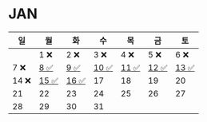# JAN
| 일   | 월                                                                       | 화                                                                        | 수                                                                          | 목                                                                         | 금                                                                       | 토                                                                        |
|-----|-------------------------------------------------------------------------|--------------------------------------------------------------------------|----------------------------------------------------------------------------|---------------------------------------------------------------------------|-------------------------------------------------------------------------|--------------------------------------------------------------------------|
|     | 1 ❌                                                                     | 2 ❌                                                                      | 3 ❌                                                                        | 4 ❌                                                                       | 5 ❌                                                                     | 6  ❌                                                                     |
| 7 ❌ | [8 ✅](https://github.com/farmJun/workout-farmJun/blob/main/january/8일)  | [9 ✅](https://github.com/farmJun/workout-farmJun/blob/main/january/9일)   | [ 10 ✅ ](https://github.com/farmJun/workout-farmJun/blob/main/january/10일) | [11 ✅]((https://github.com/farmJun/workout-farmJun/blob/main/january/11일)) | [12 ✅](https://github.com/farmJun/workout-farmJun/blob/main/january/12일) | [13 ✅](https://github.com/farmJun/workout-farmJun/blob/main/january/13일) |
| 14   ❌  | [15 ✅](https://github.com/farmJun/workout-farmJun/blob/main/january/15일) | [16 ✅](https://github.com/farmJun/workout-farmJun/blob/main/january/16일) | 17                                                                         | 18                                                                        | 19                                                                      | 20                                                                       |
| 21  | 22                                                                      | 23                                                                       | 24                                                                         | 25                                                                        | 26                                                                      | 27                                                                       |
| 28  | 29                                                                      | 30                                                                       | 31                                                                         |                                                                           |                                                                         |                                                                          |
